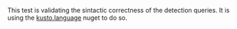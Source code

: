 This test is validating the sintactic correctness of the detection queries.
It is using the [kusto.language](https://github.com/microsoft/Kusto-Query-Language) nuget to do so.
